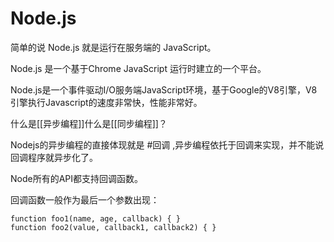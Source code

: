 # Node.js
简单的说 Node.js 就是运行在服务端的 JavaScript。

Node.js 是一个基于Chrome JavaScript 运行时建立的一个平台。

Node.js是一个事件驱动I/O服务端JavaScript环境，基于Google的V8引擎，V8引擎执行Javascript的速度非常快，性能非常好。


什么是[[异步编程]]什么是[[同步编程]]？

 Nodejs的异步编程的直接体现就是 #回调 ,异步编程依托于回调来实现，并不能说回调程序就异步化了。
 
 Node所有的API都支持回调函数。
 
 回调函数一般作为最后一个参数出现：
 
 ```
 function foo1(name, age, callback) { } 
 function foo2(value, callback1, callback2) { }
 ```